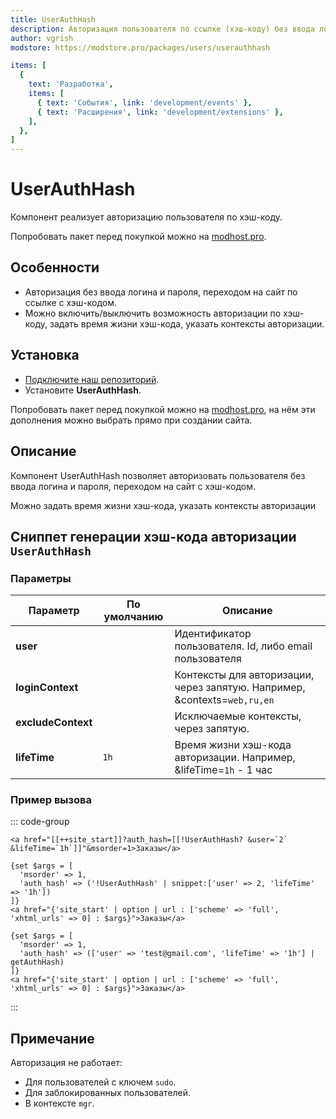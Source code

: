 ```yaml
---
title: UserAuthHash
description: Авторизация пользователя по ссылке (хэш-коду) без ввода логина и пароля
author: vgrish
modstore: https://modstore.pro/packages/users/userauthhash

items: [
  {
    text: 'Разработка',
    items: [
      { text: 'События', link: 'development/events' },
      { text: 'Расширения', link: 'development/extensions' },
    ],
  },
]
---
```

# UserAuthHash

Компонент реализует авторизацию пользователя по хэш-коду.

Попробовать пакет перед покупкой можно на [modhost.pro][4].

## Особенности

- Авторизация без ввода логина и пароля, переходом на сайт по ссылке с хэш-кодом.
- Можно включить/выключить возможность авторизации по хэш-коду, задать время жизни хэш-кода, указать контексты авторизации.

## Установка

- [Подключите наш репозиторий](https://modstore.pro/info/connection).
- Установите **UserAuthHash**.

Попробовать пакет перед покупкой можно на [modhost.pro][4], на нём эти дополнения можно выбрать прямо при создании сайта.

## Описание

Компонент UserAuthHash позволяет авторизовать пользователя без ввода логина и пароля, переходом на сайт с хэш-кодом.

Можно задать время жизни хэш-кода, указать контексты авторизации

## Сниппет генерации хэш-кода авторизации `UserAuthHash`

### Параметры

| Параметр           | По умолчанию | Описание                                                                  |
| ------------------ | ------------ | ------------------------------------------------------------------------- |
| **user**           |              | Идентификатор пользователя. Id, либо email пользователя                   |
| **loginContext**   |              | Контексты для авторизации, через запятую. Например, &contexts=`web,ru,en` |
| **excludeContext** |              | Исключаемые контексты, через запятую.                                     |
| **lifeTime**       | `1h`         | Время жизни хэш-кода авторизации. Например, &lifeTime=`1h` - 1 час        |

### Пример вызова

::: code-group
```modx
<a href="[[++site_start]]?auth_hash=[[!UserAuthHash? &user=`2` &lifeTime=`1h`]]"&msorder=1>Заказы</a>
```
```fenom
{set $args = [
  'msorder' => 1,
  'auth_hash' => ('!UserAuthHash' | snippet:['user' => 2, 'lifeTime' => '1h'])
]}
<a href="{'site_start' | option | url : ['scheme' => 'full', 'xhtml_urls' => 0] : $args}">Заказы</a>
```
```fenom [fenom (модификатор)]
{set $args = [
  'msorder' => 1,
  'auth_hash' => (['user' => 'test@gmail.com', 'lifeTime' => '1h'] | getAuthHash)
]}
<a href="{'site_start' | option | url : ['scheme' => 'full', 'xhtml_urls' => 0] : $args}">Заказы</a>
```
:::

## Примечание

Авторизация не работает:

* Для пользователей с ключем `sudo`.
* Для заблокированных пользователей.
* В контексте `mgr`.

[4]: https://modhost.pro
